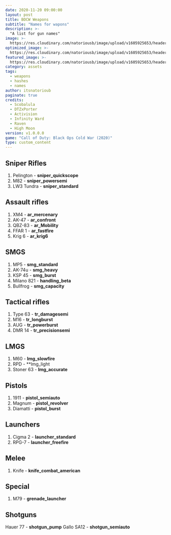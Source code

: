 ```yaml
---
date: 2020-11-20 09:00:00
layout: post
title: BOCW Weapons
subtitle: "Names for wapons"
description: >-
  "A list for gun names"
image: >-
  https://res.cloudinary.com/natoriousb/image/upload/v1605925653/headers/Multiplayer_Screenshot_12_jct9fr.jpg
optimized_image: >- 
  https://res.cloudinary.com/natoriousb/image/upload/v1605925653/headers/Multiplayer_Screenshot_12_jct9fr.jpg
featured_image: >-
  https://res.cloudinary.com/natoriousb/image/upload/v1605925653/headers/Multiplayer_Screenshot_12_jct9fr.jpg
category: assets
tags:
  - weapons
  - hashes
  - names
author: itsnatorioub
paginate: true
credits:
  - Scobalula
  - DTZxPorter
  - Activision
  - Infinity Ward
  - Raven
  - High Moon
version: v1.0.0.0
game: "Call of Duty: Black Ops Cold War (2020)"
type: custom_content
---
```


<div><h2>Sniper Rifles</h2></div>

1. Pelington - **sniper_quickscope**
1. M82 - **sniper_powersemi**
1. LW3 Tundra - **sniper_standard**

<div><h2>Assault rifles</h2></div>

1. XM4 - **ar_mercenary**
1. AK-47 - **ar_confront**
1. QBZ-83 - **ar_Mobility**
1. FFAR 1 - **ar_fastfire**
1. Krig 6 - **ar_krig6**

<div><h2>SMGS</h2></div>

1. MP5 - **smg_standard**
1. AK-74u - **smg_heavy**
1. KSP 45 - **smg_burst**
1. Milano 821 - **handling_beta**
1. Bullfrog - **smg_capacity**

<div><h2>Tactical rifles</h2></div>

1. Type 63 - **tr_damagesemi**
1. M16 - **tr_longburst**
1. AUG - **tr_powerburst**
1. DMR 14 - **tr_precisionsemi**

<div><h2>LMGS</h2></div> 

1. M60 - **lmg_slowfire**
1. RPD - **lmg_light
1. Stoner 63 - **lmg_accurate**

<div><h2>Pistols</h2></div>

1. 1911 - **pistol_semiauto**
1. Magnum -  **pistol_revolver**
1. Diamatti -  **pistol_burst**

<div><h2>Launchers</h2></div>

1. Cigma 2 - **launcher_standard**
1. RPG-7 - **launcher_freefire**

<div><h2>Melee</h2></div>

1. Knife - **knife_combat_american**

<div><h2>Special</h2></div>

1. M79 - **grenade_launcher**

<div><h2>Shotguns</h2></div>

Hauer 77 - **shotgun_pump**
Gallo SA12 - **shotgun_semiauto**